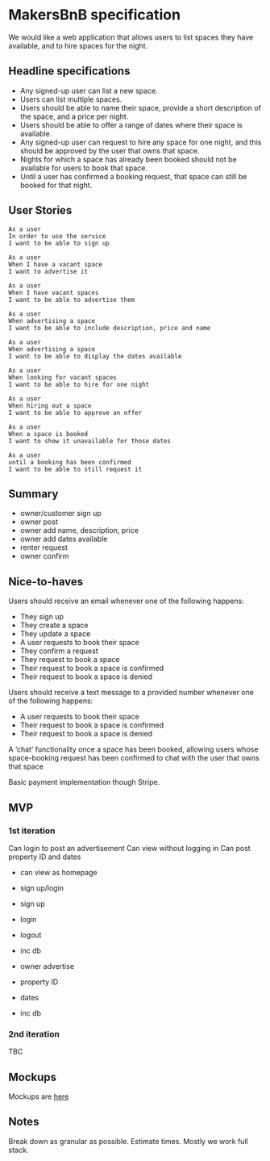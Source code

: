 # MakersBnB specification

We would like a web application that allows users to list spaces they have available, and to hire spaces for the night.

## Headline specifications

- Any signed-up user can list a new space.
- Users can list multiple spaces.
- Users should be able to name their space, provide a short description of the space, and a price per night.
- Users should be able to offer a range of dates where their space is available.
- Any signed-up user can request to hire any space for one night, and this should be approved by the user that owns that space.
- Nights for which a space has already been booked should not be available for users to book that space.
- Until a user has confirmed a booking request, that space can still be booked for that night.

## User Stories
```
As a user
In order to use the service
I want to be able to sign up

As a user
When I have a vacant space
I want to advertise it

As a user
When I have vacant spaces
I want to be able to advertise them

As a user
When advertising a space
I want to be able to include description, price and name

As a user
When advertising a space
I want to be able to display the dates available

As a user
When looking for vacant spaces
I want to be able to hire for one night

As a user
When hiring out a space
I want to be able to approve an offer

As a user
When a space is booked
I want to show it unavailable for those dates

As a user
until a booking has been confirmed
I want to be able to still request it
```

## Summary

- owner/customer sign up
- owner post
- owner add name, description, price
- owner add dates available
- renter request
- owner confirm

## Nice-to-haves

 Users should receive an email whenever one of the following happens:
- They sign up
- They create a space
- They update a space
- A user requests to book their space
- They confirm a request
- They request to book a space
- Their request to book a space is confirmed
- Their request to book a space is denied

Users should receive a text message to a provided number whenever one of the following happens:
- A user requests to book their space
- Their request to book a space is confirmed
- Their request to book a space is denied

A ‘chat’ functionality once a space has been booked, allowing users whose space-booking request has been confirmed to chat with the user that owns that space

Basic payment implementation though Stripe.

## MVP

### 1st iteration

Can login to post an advertisement
Can view without logging in
Can post property ID and dates

- can view as homepage

- sign up/login
 - sign up
 - login
 - logout
 - inc db

- owner advertise
 - property ID
 - dates
 - inc db

### 2nd iteration

TBC


## Mockups

Mockups are [here](images/mockups.png)

## Notes

Break down as granular as possible. Estimate times. Mostly we work full stack.
